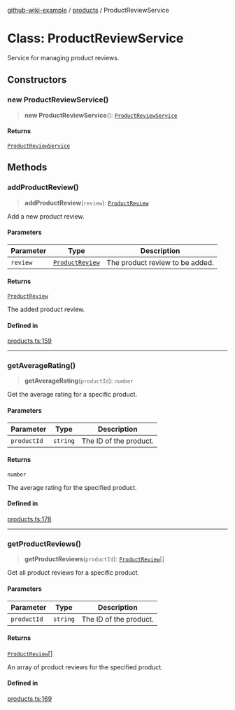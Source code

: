 [github-wiki-example](../wiki/Home) / [products](../wiki/products) / ProductReviewService

# Class: ProductReviewService

Service for managing product reviews.

## Constructors

### new ProductReviewService()

> **new ProductReviewService**(): [`ProductReviewService`](../wiki/products.Class.ProductReviewService)

#### Returns

[`ProductReviewService`](../wiki/products.Class.ProductReviewService)

## Methods

### addProductReview()

> **addProductReview**(`review`): [`ProductReview`](../wiki/products.Interface.ProductReview)

Add a new product review.

#### Parameters

| Parameter | Type | Description |
| ------ | ------ | ------ |
| `review` | [`ProductReview`](../wiki/products.Interface.ProductReview) | The product review to be added. |

#### Returns

[`ProductReview`](../wiki/products.Interface.ProductReview)

The added product review.

#### Defined in

[products.ts:159](https://github.com/typedoc2md/dummy-typescript-api/blob/main/src/products.ts#L159)

***

### getAverageRating()

> **getAverageRating**(`productId`): `number`

Get the average rating for a specific product.

#### Parameters

| Parameter | Type | Description |
| ------ | ------ | ------ |
| `productId` | `string` | The ID of the product. |

#### Returns

`number`

The average rating for the specified product.

#### Defined in

[products.ts:178](https://github.com/typedoc2md/dummy-typescript-api/blob/main/src/products.ts#L178)

***

### getProductReviews()

> **getProductReviews**(`productId`): [`ProductReview`](../wiki/products.Interface.ProductReview)[]

Get all product reviews for a specific product.

#### Parameters

| Parameter | Type | Description |
| ------ | ------ | ------ |
| `productId` | `string` | The ID of the product. |

#### Returns

[`ProductReview`](../wiki/products.Interface.ProductReview)[]

An array of product reviews for the specified product.

#### Defined in

[products.ts:169](https://github.com/typedoc2md/dummy-typescript-api/blob/main/src/products.ts#L169)
